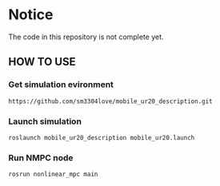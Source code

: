 # Notice
The code in this repository is not complete yet.

## HOW TO USE
### Get simulation evironment
```
https://github.com/sm3304love/mobile_ur20_description.git
```
### Launch simulation
```
roslaunch mobile_ur20_description mobile_ur20.launch
```
### Run NMPC node
```
rosrun nonlinear_mpc main
```
